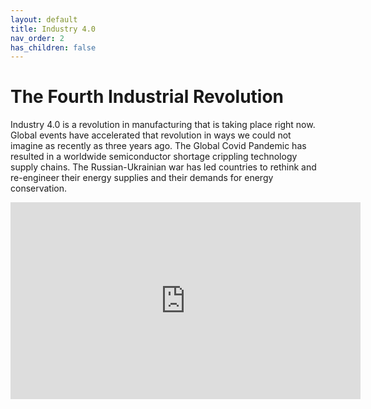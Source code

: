 ```yaml
---
layout: default
title: Industry 4.0
nav_order: 2
has_children: false
---
```


# The Fourth Industrial Revolution

Industry 4.0 is a revolution in manufacturing that is taking place right now.
Global events have accelerated that revolution in ways we could not imagine as recently as three years ago. The Global Covid Pandemic has resulted in a worldwide semiconductor shortage crippling technology supply chains. The Russian-Ukrainian war has led countries to rethink and re-engineer their energy supplies and their demands for energy conservation.

<iframe width="560" height="315" src="https://www.youtube.com/embed/IMPbKVb8y8s" title="YouTube video player" frameborder="0" allow="accelerometer; autoplay; clipboard-write; encrypted-media; gyroscope; picture-in-picture" allowfullscreen></iframe>
